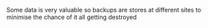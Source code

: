 Some data is very valuable so backups are stores at different sites to minimise the chance of it all getting destroyed